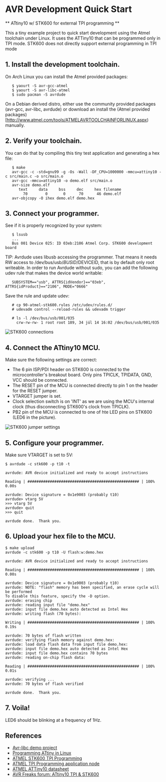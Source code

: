 # AVR Development Quick Start

** ATtiny10 w/ STK600 for external TPI programming **

This a tiny example project to quick start development using the Atmel toolchain under Linux. It uses the ATTiny10 that can be programmed only in TPI mode. STK600 does not directly support external programming in TPI mode

## 1. Install the development toolchain.

   On Arch Linux you can install the Atmel provided packages:

```shell
   $ yaourt -S avr-gcc-atmel
   $ yaourt -S avr-libc-atmel
   $ sudo pacman -S avrdude
```

   On a Debian derived distro, either use the community provided packages (avr-gcc, avr-libc, avrdude) or download an install
   the (Atmel provided packages)[http://www.atmel.com/tools/ATMELAVRTOOLCHAINFORLINUX.aspx) manually.
   
## 2. Verify your toolchain.

   You can do that by compiling this tiny test application and generating a hex file:

```shell
   $ make
   avr-gcc -c -std=gnu99 -g -Os -Wall -DF_CPU=1000000 -mmcu=attiny10 -c src/main.c -o src/main.o
   avr-gcc -mmcu=attiny10 -o demo.elf src/main.o
   avr-size demo.elf
      text	   data	    bss	    dec	    hex	filename
        70	      0	      0	     70	     46	demo.elf
   avr-objcopy -O ihex demo.elf demo.hex
```

## 3. Connect your programmer.

   See if it is properly recognized by your system:

```shell
   $ lsusb
   ...
   Bus 001 Device 025: ID 03eb:2106 Atmel Corp. STK600 development board
```

   TIP: Avrdude uses libusb accessing the programmer. That means it needs RW access to /dev/bus/usb/$BUSID/$DEVICEID, that is by default only root writeable. In order to run Avrdude without sudo, you can add the following udev rule that makes the device world writable:

```
   SUBSYSTEM=="usb", ATTRS{idVendor}=="03eb", ATTRS{idProduct}=="2106", MODE="0666"
```   
   Save the rule and update udev:

```shell
   # cp 90-atmel-stk600.rules /etc/udev/rules.d/
   # udevadm control --reload-rules && udevadm trigger

   # ls -l /dev/bus/usb/001/035 
     crw-rw-rw- 1 root root 189, 34 júl 14 16:02 /dev/bus/usb/001/035
```

   ![STK600 connections](../master/img/stk600.jpg)

## 4. Connect the ATtiny10 MCU.

   Make sure the following settings are correct:

   * The 6 pin ISP/PDI header on STK600 is connected to the microcontroller's breakout board. Only pins TPICLK, TPIDATA, GND, VCC should be connected.
   * The RESET pin of the MCU is connected directly to pin 1 on the header for the RESET jumper.
   * VTARGET jumper is set.
   * Clock selection switch is on 'INT' as we are using the MCU's internal clock (thus disconnecting STK600's clock from TPICLK).
   * PB2 pin of the MCU is connected to one of hte LED pins on STK600 (LED6 in the picture).

   ![STK600 jumper settings](../master/img/jumpers.jpg)

## 5. Configure your programmer.

   Make sure VTARGET is set to 5V:

```shell
$ avrdude -c stk600 -p t10 -t

avrdude: AVR device initialized and ready to accept instructions

Reading | ################################################## | 100% 0.00s

avrdude: Device signature = 0x1e9003 (probably t10)
avrdude> vtarg 5V
>>> vtarg 5V 
avrdude> quit
>>> quit 

avrdude done.  Thank you.
```

## 6. Upload your hex file to the MCU.

```shell
$ make upload
avrdude -c stk600 -p t10 -U flash:w:demo.hex

avrdude: AVR device initialized and ready to accept instructions

Reading | ################################################## | 100% 0.00s

avrdude: Device signature = 0x1e9003 (probably t10)
avrdude: NOTE: "flash" memory has been specified, an erase cycle will be performed
To disable this feature, specify the -D option.
avrdude: erasing chip
avrdude: reading input file "demo.hex"
avrdude: input file demo.hex auto detected as Intel Hex
avrdude: writing flash (70 bytes):

Writing | ################################################## | 100% 0.19s

avrdude: 70 bytes of flash written
avrdude: verifying flash memory against demo.hex:
avrdude: load data flash data from input file demo.hex:
avrdude: input file demo.hex auto detected as Intel Hex
avrdude: input file demo.hex contains 70 bytes
avrdude: reading on-chip flash data:

Reading | ################################################## | 100% 0.01s

avrdude: verifying ...
avrdude: 70 bytes of flash verified

avrdude done.  Thank you.
```

## 7. Voila!

   LED6 should be blinking at a frequency of 1Hz.

## References

* [Avr-libc demo project](http://www.nongnu.org/avr-libc/user-manual/group__demo__project.html)
* [Programming ATtiny in Linux](http://joost.damad.be/2014/01/programming-attiny10-in-linux.html)
* [ATMEL STK600 TPI Programming](http://www.atmel.com/webdoc/stk600/stk600.section.gak_mde_lc.html)
* [ATMEL TPI Programming application node](http://www.atmel.com/Images/doc8373.pdf)
* [ATMEL ATTiny10 datasheet](http://www.atmel.com/images/atmel-8127-avr-8-bit-microcontroller-attiny4-attiny5-attiny9-attiny10_datasheet.pdf)
* [AVR Freaks forum: ATtiny10 TPI & STK600](http://www.avrfreaks.net/forum/attiny10-tpi-stk600)